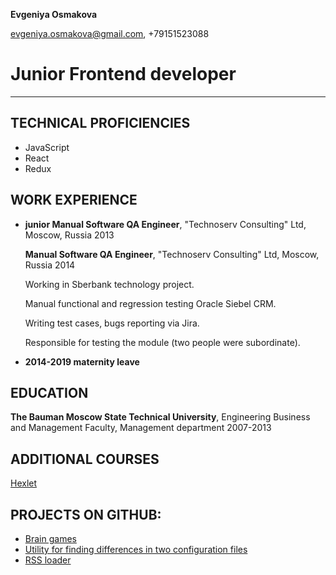 **Evgeniya Osmakova**

evgeniya.osmakova@gmail.com, +79151523088

# **Junior Frontend developer**

__________________________

## TECHNICAL PROFICIENCIES

* JavaScript
* React
* Redux

## WORK EXPERIENCE

* **junior Manual Software QA Engineer**, "Technoserv Consulting" Ltd, Moscow, Russia 2013

  **Manual Software QA Engineer**, "Technoserv Consulting" Ltd, Moscow, Russia 2014
  
  Working in Sberbank technology project.
  
  Manual functional and regression testing Oracle Siebel CRM. 
  
  Writing test cases, bugs reporting via Jira.
  
  Responsible for testing the module (two people were subordinate).

* **2014-2019 maternity leave**


## EDUCATION

**The Bauman Moscow State Technical University**, Engineering Business and Management Faculty, Management department 2007-2013


## ADDITIONAL COURSES
[Hexlet](https://ru.hexlet.io/)

## PROJECTS ON GITHUB:
* [Brain games](https://github.com/evgeniya-osmakova/brain_games)
* [Utility for finding differences in two configuration files](https://github.com/evgeniya-osmakova/genDiff)
* [RSS loader](https://github.com/evgeniya-osmakova/rss)
